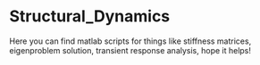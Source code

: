 # Structural_Dynamics
Here you can find matlab scripts for things like stiffness matrices, eigenproblem solution, transient response analysis, hope it helps!
